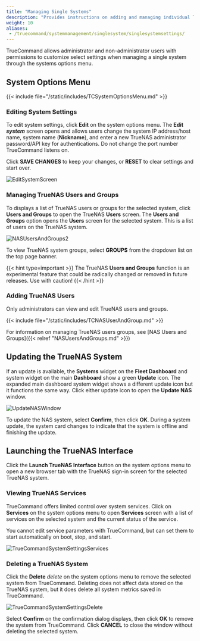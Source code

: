 ```yaml
---
title: "Managing Single Systems"
description: "Provides instructions on adding and managing individual TrueNAS systems in TrueCommand."
weight: 10
aliases:
 - /truecommand/systemmanagement/singlesystem/singlesystemsettings/
---
```


TrueCommand allows administrator and non-administrator users with permissions to customize select settings when managing a single system through the systems options menu. 

## System Options Menu
{{< include file="/static/includes/TCSystemOptionsMenu.md" >}}

### Editing System Settings
To edit system settings, click **Edit** on the system options menu. 
The **Edit *system*** screen opens and allows users change the system IP address/host name, system name (**Nickname**), and enter a new TrueNAS administrator password/API key for authentications. 
Do not change the port number TrueCommand listens on.

Click **SAVE CHANGES** to keep your changes, or **RESET** to clear settings and start over. 

![EditSystemScreen](/images/TrueCommand/Dashboard/EditSystemScreen.png "Edit System Settings")

### Managing TrueNAS Users and Groups
To displays a list of TrueNAS users or groups for the selected system, click **Users and Groups** <mat-icon _ngcontent-igf-c221="" role="img" fontset="mdi" class="mat-icon notranslate mdi mdi-account-group mat-icon-no-color" aria-hidden="true" data-mat-icon-type="font" data-mat-icon-name="mdi-account-group" data-mat-icon-namespace="mdi"></mat-icon> to open the TrueNAS **Users** screen. 
The **Users and Groups** option opens the **Users** screen for the selected system. This is a list of users on the TrueNAS system.

![NASUsersAndGroups2](/images/TrueCommand/Dashboard/NASUsersAndGroups2.png "TrueNAS System Users Screen")

To view TrueNAS system groups, select **GROUPS** from the dropdown list on the top page banner.

{{< hint type=important >}}
The TrueNAS **Users and Groups** function is an experimental feature that could be radically changed or removed in future releases. Use with caution!
{{< /hint >}}

### Adding TrueNAS Users
Only administrators can view and edit TrueNAS users and groups.

{{< include file="/static/includes/TCNASUserAndGroup.md" >}}

For information on managing TrueNAS users groups, see [NAS Users and Groups]({{< relref "NASUsersAndGroups.md" >}})

## Updating the TrueNAS System
If an update is available, the **Systems** widget on the **Fleet Dashboard** and system widget on the main **Dashboard** show a green **Update** icon. 
The expanded main dashboard system widget shows a different update icon but it functions the same way.
Click either update icon to open the **Update NAS** window.

![UpdateNASWindow](/images/TrueCommand/Dashboard/UpdateNASWindow.png "Update NAS System")

To update the NAS system, select **Confirm**, then click **OK**. 
During a system update, the system card changes to indicate that the system is offline and finishing the update.

## Launching the TrueNAS Interface 
Click the **Launch TrueNAS Interface** button <mat-icon _ngcontent-igf-c221="" role="img" fontset="mdi" class="mat-icon notranslate mdi mdi-monitor-screenshot mat-icon-no-color" aria-hidden="true" data-mat-icon-type="font" data-mat-icon-name="mdi-monitor-screenshot" data-mat-icon-namespace="mdi"></mat-icon> on the system options menu to open a new browser tab with the TrueNAS sign-in screen for the selected TrueNAS system.

### Viewing TrueNAS Services
TrueCommand offers limited control over system services. Click on **Services** <mat-icon _ngcontent-igf-c221="" role="img" fontset="mdi" class="mat-icon notranslate mdi mdi-toolbox-outline mat-icon-no-color" aria-hidden="true" data-mat-icon-type="font" data-mat-icon-name="mdi-toolbox-outline" data-mat-icon-namespace="mdi"></mat-icon> on the system options menu to open **Services** screen with a list of services on the selected system and the current status of the service.

You cannot edit service parameters with TrueCommand, but can set them to start automatically on boot, stop, and start.

![TrueCommandSystemSettingsServices](/images/TrueCommand/Dashboard/SystemSettingsServices.png "System Settings Services")

### Deleting a TrueNAS System
Click the **Delete** <i class="material-icons" aria-hidden="true" title="Delete">delete</i> on the system options menu to remove the selected system from TrueCommand. 
Deleting does not affect data stored on the TrueNAS system, but it does delete all system metrics saved in TrueCommand.

![TrueCommandSystemSettingsDelete](/images/TrueCommand/Dashboard/SystemSettingsDelete.png "System Settings Delete")

Select **Confirm** on the confirmation dialog displays, then click **OK** to remove the system from TrueCommand. 
Click **CANCEL** to close the window without deleting the selected system.
